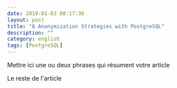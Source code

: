 ```yaml
---
date: 2019-01-03 08:17:36
layout: post
title: "8 Anonymization Strategies with PostgreSQL"
description: ""
category: english
tags: [PostgreSQL]
---
```


Mettre ici une ou deux phrases qui résument votre article

<!--MORE-->

Le reste de l'article

